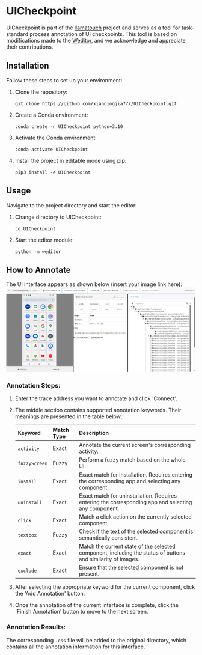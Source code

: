# UICheckpoint

UICheckpoint is part of the [llamatouch](https://github.com/LlamaTouch/LlamaTouch) project and serves as a tool for task-standard process annotation of UI checkpoints. This tool is based on modifications made to the [Weditor](https://github.com/alibaba/web-editor), and we acknowledge and appreciate their contributions.

## Installation

Follow these steps to set up your environment:

1. Clone the repository:
   ```
   git clone https://github.com/xianqingjia777/UICheckpoint.git
   ```

2. Create a Conda environment:
   ```
   conda create -n UICheckpoint python=3.10
   ```

3. Activate the Conda environment:
   ```
   conda activate UICheckpoint
   ```

4. Install the project in editable mode using pip:
   ```
   pip3 install -e UICheckpoint
   ```

## Usage

Navigate to the project directory and start the editor:

1. Change directory to UICheckpoint:
   ```
   cd UICheckpoint
   ```

2. Start the editor module:
   ```
   python -m weditor
   ```

## How to Annotate

The UI interface appears as shown below (insert your image link here):
![UI Interface](./UICheckpoint.png)

### Annotation Steps:

1. Enter the trace address you want to annotate and click 'Connect'.
2. The middle section contains supported annotation keywords. Their meanings are presented in the table below:

   | Keyword       | Match Type      | Description                                                  |
   |---------------|-----------------|--------------------------------------------------------------|
   | `activity`    | Exact           | Annotate the current screen's corresponding activity.        |
   | `fuzzyScreen` | Fuzzy           | Perform a fuzzy match based on the whole UI.                 |
   | `install`     | Exact           | Exact match for installation. Requires entering the corresponding app and selecting any component. |
   | `uninstall`   | Exact           | Exact match for uninstallation. Requires entering the corresponding app and selecting any component. |
   | `click`       | Exact           | Match a click action on the currently selected component.    |
   | `textbox`     | Fuzzy           | Check if the text of the selected component is semantically consistent. |
   | `exact`       | Exact           | Match the current state of the selected component, including the status of buttons and similarity of images. |
   | `exclude`     | Exact           | Ensure that the selected component is not present.           |

3. After selecting the appropriate keyword for the current component, click the 'Add Annotation' button.
4. Once the annotation of the current interface is complete, click the 'Finish Annotation' button to move to the next screen.

### Annotation Results:
The corresponding `.ess` file will be added to the original directory, which contains all the annotation information for this interface.

